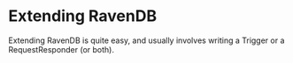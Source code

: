 ﻿# Extending RavenDB

Extending RavenDB is quite easy, and usually involves writing a Trigger or a RequestResponder (or both).